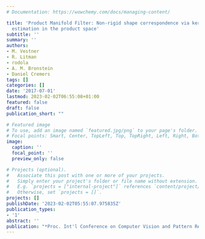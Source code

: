 ```yaml
---
# Documentation: https://wowchemy.com/docs/managing-content/

title: 'Product Manifold Filter: Non-rigid shape correspondence via kernel density
  estimation in the product space'
subtitle: ''
summary: ''
authors:
- M. Vestner
- R. Litman
- rodola
- A. M. Bronstein
- Daniel Cremers
tags: []
categories: []
date: '2017-07-01'
lastmod: 2023-02-02T06:55:08+01:00
featured: false
draft: false
publication_short: ""

# Featured image
# To use, add an image named `featured.jpg/png` to your page's folder.
# Focal points: Smart, Center, TopLeft, Top, TopRight, Left, Right, BottomLeft, Bottom, BottomRight.
image:
  caption: ''
  focal_point: ''
  preview_only: false

# Projects (optional).
#   Associate this post with one or more of your projects.
#   Simply enter your project's folder or file name without extension.
#   E.g. `projects = ["internal-project"]` references `content/project/deep-learning/index.md`.
#   Otherwise, set `projects = []`.
projects: []
publishDate: '2023-02-02T05:55:07.975835Z'
publication_types:
- '1'
abstract: ''
publication: "*Proc. Int'l Conference on Computer Vision and Pattern Recognition (CVPR)*"
---
```


